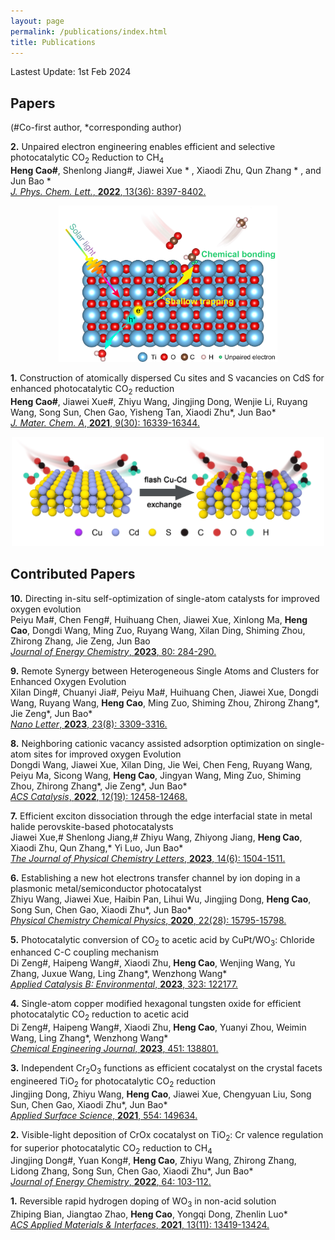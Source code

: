 ```yaml
---
layout: page
permalink: /publications/index.html
title: Publications
---
```


Lastest Update: 1st Feb 2024&nbsp; 

## Papers
(#Co-first author, *corresponding author)



<b>2.</b> Unpaired electron engineering enables efficient and selective photocatalytic CO<sub>2</sub> Reduction to CH<sub>4</sub><br>
**Heng Cao#**, Shenlong Jiang#, Jiawei Xue * , Xiaodi Zhu, Qun Zhang * , and Jun Bao * <br>
[<i>J. Phys. Chem. Lett.</i>, <b>2022</b>, 13(36): 8397-8402.](https://doi.org/10.1021/acs.jpclett.2c01983)<br>




<div align=center>
<img src="images/1.jpg" class="floatpic" width="350" height="250">
</div>

<b>1.</b> Construction of atomically dispersed Cu sites and S vacancies on CdS for enhanced photocatalytic CO<sub>2</sub> reduction<br>
**Heng Cao#**, Jiawei Xue#, Zhiyu Wang, Jingjing Dong, Wenjie Li, Ruyang Wang, Song Sun, Chen Gao, Yisheng Tan, Xiaodi Zhu*, Jun Bao* <br>
  [<i>J. Mater. Chem. A</i>, <b>2021</b>, 9(30): 16339-16344.](https://doi.org/10.1039/d1ta03615g)<br>




<div align=center>
<img src="images/2.jpg" class="floatpic" width="500" height="175">
</div>



## Contributed Papers

<b>10.</b> Directing in-situ self-optimization of single-atom catalysts for improved oxygen evolution<br>Peiyu Ma#, Chen Feng#, Huihuang Chen, Jiawei Xue, Xinlong Ma, **Heng Cao**, Dongdi Wang, Ming Zuo, Ruyang Wang, Xilan Ding, Shiming Zhou, Zhirong Zhang, Jie Zeng, Jun Bao<br> [<i>Journal of Energy Chemistry</i>, <b>2023</b>, 80: 284-290.](http://dx.doi.org/10.1016/j.jechem.2022.12.051)<br>

<b>9.</b> Remote Synergy between Heterogeneous Single Atoms and Clusters for Enhanced Oxygen Evolution<br>
Xilan Ding#, Chuanyi Jia#, Peiyu Ma#, Huihuang Chen, Jiawei Xue, Dongdi Wang, Ruyang Wang, **Heng Cao**, Ming Zuo, Shiming Zhou, Zhirong Zhang*, Jie Zeng*, Jun Bao* <br>
[<i>Nano Letter</i>, **2023**, 23(8): 3309-3316.](https://doi.org/10.1021/acs.nanolett.3c00228)<br>

<b>8.</b> Neighboring cationic vacancy assisted adsorption optimization on single-atom sites for improved oxygen Evolution<br>
Dongdi Wang, Jiawei Xue, Xilan Ding, Jie Wei, Chen Feng, Ruyang Wang, Peiyu Ma, Sicong Wang, **Heng Cao**, Jingyan Wang, Ming Zuo, Shiming Zhou, Zhirong Zhang*, Jie Zeng*, Jun Bao* <br>
[<i>ACS Catalysis</i>, **2022**, 12(19): 12458-12468.](https://doi.org/10.1021/acscatal.2c03476)<br>

<b>7.</b> Efficient exciton dissociation through the edge interfacial state in metal halide perovskite-based photocatalysts<br>
Jiawei Xue,# Shenlong Jiang,# Zhiyu Wang, Zhiyong Jiang, **Heng Cao**, Xiaodi Zhu, Qun Zhang,* Yi Luo, Jun Bao*<br>
[<i>The Journal of Physical Chemistry Letters</i>, **2023**, 14(6): 1504-1511.](https://doi.org/10.1021/acs.jpclett.2c03927)<br>

<b>6.</b> Establishing a new hot electrons transfer channel by ion doping in a plasmonic metal/semiconductor photocatalyst<br>
Zhiyu Wang, Jiawei Xue, Haibin Pan, Lihui Wu, Jingjing Dong, **Heng Cao**, Song Sun, Chen Gao, Xiaodi Zhu*, Jun Bao*<br>
[<i>Physical Chemistry Chemical Physics</i>, **2020**, 22(28): 15795-15798.](https://doi.org/10.1039/d0cp01625j)<br>

<b>5.</b> Photocatalytic conversion of CO<sub>2</sub> to acetic acid by CuPt/WO<sub>3</sub>: Chloride enhanced C-C coupling mechanism<br>Di Zeng#, Haipeng Wang#, Xiaodi Zhu, **Heng Cao**, Wenjing Wang, Yu Zhang, Juxue Wang, Ling Zhang*, Wenzhong Wang* <br>
[<i>Applied Catalysis B: Environmental</i>, **2023**, 323: 122177.](https://doi.org/10.1016/j.apcatb.2022.122177)<br>

<b>4.</b> Single-atom copper modified hexagonal tungsten oxide for efficient photocatalytic CO<sub>2</sub> reduction to acetic acid<br>
Di Zeng#, Haipeng Wang#, Xiaodi Zhu, **Heng Cao**, Yuanyi Zhou, Weimin Wang, Ling Zhang*, Wenzhong Wang* <br>
[<i>Chemical Engineering Journal</i>, **2023**, 451: 138801.](https://doi.org/10.1016/j.cej.2022.138801)<br>

<b>3.</b> Independent Cr<sub>2</sub>O<sub>3</sub> functions as efficient cocatalyst on the crystal facets engineered TiO<sub>2</sub> for photocatalytic CO<sub>2</sub> reduction<br>
Jingjing Dong, Zhiyu Wang, **Heng Cao**, Jiawei Xue, Chengyuan Liu, Song Sun, Chen Gao, Xiaodi Zhu*, Jun Bao* <br>
[<i>Applied Surface Science</i>, **2021**, 554: 149634.](https://doi.org/10.1016/j.apsusc.2021.149634)<br>

<b>2.</b> Visible-light deposition of CrOx cocatalyst on TiO<sub>2</sub>: Cr valence regulation for superior photocatalytic CO<sub>2</sub> reduction to CH<sub>4</sub><br>
Jingjing Dong#, Yuan Kong#, **Heng Cao**, Zhiyu Wang, Zhirong Zhang, Lidong Zhang, Song Sun, Chen Gao, Xiaodi Zhu*, Jun Bao* <br>
[<i>Journal of Energy Chemistry</i>, **2022**, 64: 103-112.](https://doi.org/10.1016/j.jechem.2021.04.028)<br>

<b>1.</b> Reversible rapid hydrogen doping of WO<sub>3</sub> in non-acid solution<br>
Zhiping Bian, Jiangtao Zhao, **Heng Cao**, Yongqi Dong, Zhenlin Luo*<br>
[<i>ACS Applied Materials & Interfaces</i>, **2021**, 13(11): 13419-13424.](https://doi.org/10.1021/acsami.1c01165)<br>


